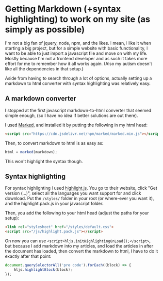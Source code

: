 # Getting Markdown (+syntax highlighting) to work on my site (as simply as possible)

I'm not a big fan of jquery, node, npm, and the likes. I mean, I like it when starting a big project, but for a simple website with basic functionality, I want to be able to just import a javascript file 
and move on with my life. Mostly because I'm not a frontend developer and as such it takes more effort for me to remember how it all works again. (Also my autism doesn't like all the dependencies in that setup.)

Aside from having to search through a lot of options, actually setting up a markdown to html converter with syntax highlighting was relatively easy.

## A markdown converter
I stopped at the first javascript markdown-to-html converter that seemed simple enough, (so I have no idea if better solutions are out there).

I used [Marked](https://marked.js.org/), and installed it by putting the following in my html head:

```html 
<script src="https://cdn.jsdelivr.net/npm/marked/marked.min.js"></script>
```

Then, to convert markdown to html is as easy as:
```javascript
html = marked(markdown);
```		

This won't highlight the syntax though.

## Syntax highlighting
For syntax highlighting I used [highlight.js](https://highlightjs.org/). You go to their website, click "Get version (...)", select all the languages you want support for and click download.
Put the `/styles/` folder in your root (or where-ever you want it), and the highlight.pack.js in your javascript folder. 

Then, you add the following to your html head (adjust the paths for your setup):
```html 
<link rel="stylesheet" href="/styles/default.css">
<script src="/js/highlight.pack.js"></script>
```

On now you can use `<script>hljs.initHighlightingOnLoad();</script>`, but because I add markdown into my articles, and load the articles in after the document has loaded, then convert the markdown
to html, I have to do it exactly after that point:
```javascript
document.querySelectorAll('pre code').forEach((block) => {
	hljs.highlightBlock(block);
});
```
